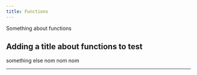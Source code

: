 ```yaml
---
title: Functions
---
```



Something about functions


## Adding a title about functions to test

something else nom nom nom


--------